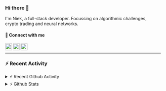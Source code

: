 ### Hi there 👋
I'm Niek, a full-stack developer. Focussing on algorithmic challenges, crypto trading and neural networks.

#### 📩 Connect with me

[<img align="left" alt="codeSTACKr | Twitter" width="22px" src="https://cdn.jsdelivr.net/npm/simple-icons@v3/icons/twitter.svg" />][twitter]
[<img align="left" alt="codeSTACKr | LinkedIn" width="22px" src="https://cdn.jsdelivr.net/npm/simple-icons@v3/icons/linkedin.svg" />][linkedin]
[<img align="left" alt="codeSTACKr | Instagram" width="22px" src="https://cdn.jsdelivr.net/npm/simple-icons@v3/icons/instagram.svg" />][instagram]

<br/>

---
### :zap: Recent Activity


<details>
    <summary>⚡ Recent Github Activity</summary>

<!--START_SECTION:activity-->
1. ❗️ Opened issue [#25](https://github.com/OR-WindPredicition/WindPredictionAPI/issues/25) in [OR-WindPredicition/WindPredictionAPI](https://github.com/OR-WindPredicition/WindPredictionAPI)
2. ❗️ Closed issue [#15](https://github.com/OR-WindPredicition/WindPredictionAPI/issues/15) in [OR-WindPredicition/WindPredictionAPI](https://github.com/OR-WindPredicition/WindPredictionAPI)
3. 🗣 Commented on [#15](https://github.com/OR-WindPredicition/WindPredictionAPI/issues/15) in [OR-WindPredicition/WindPredictionAPI](https://github.com/OR-WindPredicition/WindPredictionAPI)
4. 🗣 Commented on [#21](https://github.com/OR-WindPredicition/WindPredictionAPI/issues/21) in [OR-WindPredicition/WindPredictionAPI](https://github.com/OR-WindPredicition/WindPredictionAPI)
5. 🗣 Commented on [#20](https://github.com/OR-WindPredicition/WindPredictionAPI/issues/20) in [OR-WindPredicition/WindPredictionAPI](https://github.com/OR-WindPredicition/WindPredictionAPI)
<!--END_SECTION:activity-->
</details>
<details>
  <summary>⚡ Github Stats</summary>

  <img align="left" alt="codeSTACKr's Github Stats" src="https://github-readme-stats.codestackr.vercel.app/api?username=niekvandam&show_icons=true&hide_border=true" />

</details>


[twitter]: https://twitter.com/overclockedc
[instagram]: https://instagram.com/niekvandamn  
[linkedin]: https://www.linkedin.com/in/niek-van-dam-514711131/
